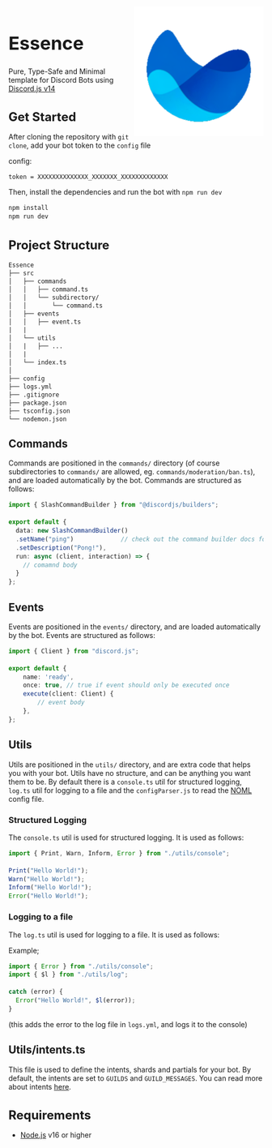 <img align="right" src="https://raw.githubusercontent.com/onrirr/onrirr/main/small.png" alt="Essence logo">

<h1 style="font-size: 36px">Essence</h1>

Pure, Type-Safe and Minimal template for Discord Bots using [Discord.js v14](https://discord.js.org/)

<h1 style="display: flex; align-items: center; font-size: 24px;">Get Started</h1>

After cloning the repository with `git clone`, add your bot token to the `config` file

config:
```
token = XXXXXXXXXXXXXX_XXXXXXX_XXXXXXXXXXXXX
```

Then, install the dependencies and run the bot with `npm run dev`

```bash
npm install
npm run dev
```

<h1 style="display: flex; align-items: center; font-size: 24px;">Project Structure</h1>
  
```
Essence
├── src
│   ├── commands
│   │   ├── command.ts
│   │   └── subdirectory/
│   │       └── command.ts
│   ├── events
│   │   ├── event.ts
|   |
│   └── utils
│   |   ├── ...
│   |
│   └── index.ts
│
├── config
├── logs.yml
├── .gitignore
├── package.json
├── tsconfig.json
└── nodemon.json
```

## Commands
Commands are positioned in the `commands/` directory (of course subdirectories to `commands/` are allowed, eg. `commands/moderation/ban.ts`), and are loaded automatically by the bot. Commands are structured as follows:

```ts
import { SlashCommandBuilder } from "@discordjs/builders";

export default {
  data: new SlashCommandBuilder()
  .setName("ping")             // check out the command builder docs for more info
  .setDescription("Pong!"),    
  run: async (client, interaction) => {
    // comamnd body
  }
};
```

## Events
Events are positioned in the `events/` directory, and are loaded automatically by the bot. Events are structured as follows:

```ts
import { Client } from "discord.js";

export default {
	name: 'ready',
	once: true, // true if event should only be executed once
	execute(client: Client) {
		// event body
	},
};
```

## Utils
Utils are positioned in the `utils/` directory, and are extra code that helps you with your bot. Utils have no structure, and can be anything you want them to be. By default there is a `console.ts` util for structured logging, `log.ts` util for logging to a file and the `configParser.js` to read the [NOML](https://github.com/onrirr/noml) config file.

### Structured Logging
The `console.ts` util is used for structured logging. It is used as follows:

```ts
import { Print, Warn, Inform, Error } from "./utils/console";

Print("Hello World!");
Warn("Hello World!");
Inform("Hello World!");
Error("Hello World!");
```

### Logging to a file
The `log.ts` util is used for logging to a file. It is used as follows:

Example;

```ts
import { Error } from "./utils/console";
import { $l } from "./utils/log";

catch (error) {
  Error("Hello World!", $l(error));
}
```

(this adds the error to the log file in `logs.yml`, and logs it to the console)

## Utils/intents.ts
This file is used to define the intents, shards and partials for your bot. By default, the intents are set to `GUILDS` and `GUILD_MESSAGES`. You can read more about intents [here](https://discordjs.guide/popular-topics/intents.html).


<h1 style="display: flex; align-items: center; font-size: 24px;">Requirements</h1>

- [Node.js](https://nodejs.org/en/) v16 or higher
